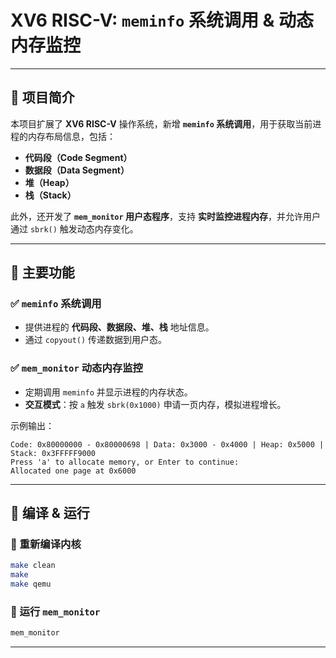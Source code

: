 # **XV6 RISC-V: `meminfo` 系统调用 & 动态内存监控**
---

## **📌 项目简介**
本项目扩展了 **XV6 RISC-V** 操作系统，新增 **`meminfo` 系统调用**，用于获取当前进程的内存布局信息，包括：
- **代码段（Code Segment）**
- **数据段（Data Segment）**
- **堆（Heap）**
- **栈（Stack）**

此外，还开发了 **`mem_monitor` 用户态程序**，支持 **实时监控进程内存**，并允许用户通过 `sbrk()` 触发动态内存变化。

---

## **📌 主要功能**
### **✅ `meminfo` 系统调用**
- 提供进程的 **代码段、数据段、堆、栈** 地址信息。
- 通过 `copyout()` 传递数据到用户态。

### **✅ `mem_monitor` 动态内存监控**
- 定期调用 `meminfo` 并显示进程的内存状态。
- **交互模式**：按 `a` 触发 `sbrk(0x1000)` 申请一页内存，模拟进程增长。

示例输出：
```
Code: 0x80000000 - 0x80000698 | Data: 0x3000 - 0x4000 | Heap: 0x5000 | Stack: 0x3FFFFF9000
Press 'a' to allocate memory, or Enter to continue:
Allocated one page at 0x6000
```

---

## **📌 编译 & 运行**
### **🔹 重新编译内核**
```sh
make clean
make
make qemu
```
### **🔹 运行 `mem_monitor`**
```sh
mem_monitor
```
---

